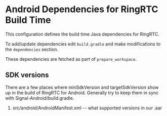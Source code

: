 # Android Dependencies for RingRTC Build Time

This configuration defines the build time Java dependencies for RingRTC.

To add/update dependencies edit `build.gradle` and make modifications
to the `dependencies` section.

These dependencies are fetched as part of `prepare_workspace`.

## SDK versions

There are a few places where minSdkVersion and targetSdkVersion show
up in the build of RingRTC for Android.  Generally try to keep them in
sync with Signal-Android/build.gradle.

1. src/android/AndroidManifest.xml -- what supported versions in our .aar

